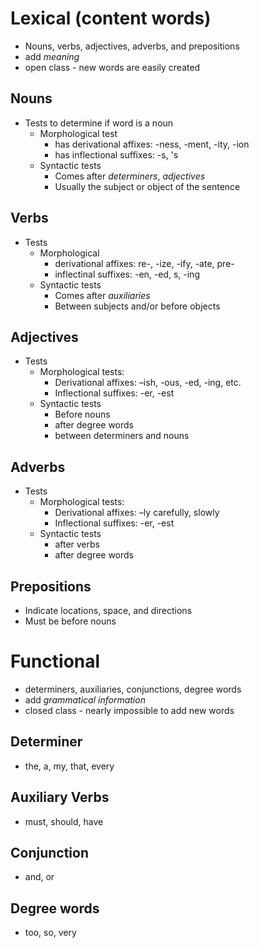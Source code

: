 # Lexical (content words)
- Nouns, verbs, adjectives, adverbs, and prepositions
- add *meaning*
- open class - new words are easily created
## Nouns
- Tests to determine if word is a noun
	- Morphological test
		- has derivational affixes: -ness, -ment, -ity, -ion
		- has inflectional suffixes: -s, 's
	- Syntactic tests
		- Comes after *determiners*, *adjectives*
		- Usually the subject or object of the sentence
## Verbs
- Tests
	- Morphological
		- derivational affixes: re-, -ize, -ify, -ate, pre-
		- inflectinal suffixes: -en, -ed, s, -ing
	- Syntactic tests
		- Comes after *auxiliaries*
		- Between subjects and/or before objects
## Adjectives
- Tests
	- Morphological tests:  
		- Derivational affixes: –ish, -ous, -ed, -ing, etc.  
		- Inflectional suffixes: -er, -est
	- Syntactic tests
		- Before nouns
		- after degree words
		- between determiners and nouns
## Adverbs
- Tests
	- Morphological tests:  
		- Derivational affixes: –ly carefully, slowly  
		- Inflectional suffixes: -er, -est
	- Syntactic tests
		- after verbs
		- after degree words
## Prepositions
- Indicate locations, space, and directions
- Must be before nouns
# Functional
- determiners, auxiliaries, conjunctions, degree words
- add *grammatical information*
- closed class - nearly impossible to add new words
## Determiner
- the, a, my, that, every
## Auxiliary Verbs
- must, should, have
## Conjunction
- and, or
## Degree words
- too, so, very